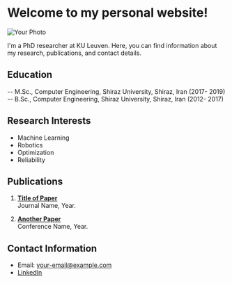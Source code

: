 <link rel="stylesheet" type="text/css" href="style.css">

 <h1>Welcome to my personal website!</h1>
<div class="photo-text-container">
    <img src="{{ site.photo }}" alt="Your Photo">
    <div>
        <p>I'm a PhD researcher at KU Leuven. Here, you can find information about my research, publications, and contact details.</p>
    </div>
</div>

## Education 
-- M.Sc., Computer Engineering, Shiraz University, Shiraz, Iran (2017- 2019)
-- B.Sc., Computer Engineering, Shiraz University, Shiraz, Iran (2012- 2017)

## Research Interests
- Machine Learning
- Robotics
- Optimization
- Reliability

## Publications
1. **[Title of Paper](link-to-paper)**  
   Journal Name, Year.

2. **[Another Paper](link-to-paper)**  
   Conference Name, Year.

## Contact Information
- Email: your-email@example.com
- [LinkedIn](https://linkedin.com/in/yourprofile)
